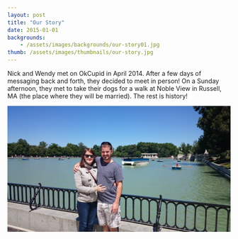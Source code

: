 ```yaml
---
layout: post
title: "Our Story"
date: 2015-01-01
backgrounds:
    - /assets/images/backgrounds/our-story01.jpg
thumb: /assets/images/thumbnails/our-story.jpg
---
```


Nick and Wendy met on OkCupid in April 2014. After a few days of messaging back and forth, they decided to meet in person! On a Sunday afternoon, they met to take their dogs for a walk at Noble View in Russell, MA (the place where they will be married). The rest is history! 

![Wendy and Nick](/assets/images/raunwendy/our-story01.jpg)
